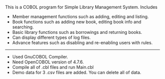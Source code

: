 This is a COBOL program for Simple Library Management System.
Includes
- Member management functions such as adding, editing and listing.
- Book functions such as adding new book, editing book info and searching.
- Basic library functions such as borrowings and returning books.
- Can display different types of log files.
- Advance features such as disabling and re-enabling users with rules.
___________________________________________________________________________
- Used GnuCOBOL Compiler.
- Need OpenCOBOL version of 4.7.6.
- Compile all of .cbl files and run Main.cbl
- Demo data for 3 .csv files are added. You can delete all of data.
